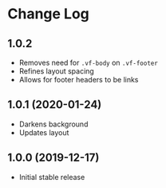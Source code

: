 # Change Log

## 1.0.2 

* Removes need for `.vf-body` on `.vf-footer`
* Refines layout spacing
* Allows for footer headers to be links

## 1.0.1 (2020-01-24)

* Darkens background
* Updates layout

## 1.0.0 (2019-12-17)

* Initial stable release
